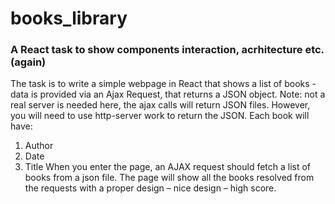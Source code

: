 # books_library
### A React task to show components interaction, acrhitecture etc. (again) 

The task is to write a simple webpage in React that shows a list of books - data is provided via an Ajax Request, that returns a JSON object. 
Note: not a real server is needed here, the ajax calls will return JSON files. However, you will need to use http-server work to return the JSON. 
Each book will have: 
1.	Author 
2.	Date 
3.	Title 
When you enter the page, an AJAX request should fetch a list of books from a json file. 
The page will show all the books resolved from the requests with a proper design – nice design – high score. 
